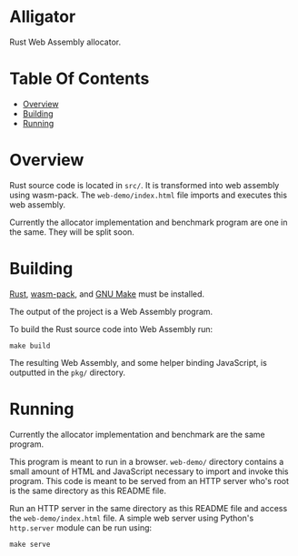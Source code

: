 # Alligator
Rust Web Assembly allocator.

# Table Of Contents
- [Overview](#overview)
- [Building](#building)
- [Running](#running)

# Overview
Rust source code is located in `src/`. It is transformed
into web assembly using wasm-pack. The
`web-demo/index.html` file imports and executes this
web assembly.

Currently the allocator implementation and benchmark
program are one in the same. They will be split soon.

# Building
[Rust](https://www.rust-lang.org/), [wasm-pack](https://rustwasm.github.io/wasm-pack/), and [GNU Make](https://www.gnu.org/software/make/)
must be installed.

The output of the project is a Web Assembly program.

To build the Rust source code into Web Assembly run:

```
make build
```

The resulting Web Assembly, and some helper binding
JavaScript, is outputted in the `pkg/` directory.

# Running
Currently the allocator implementation and benchmark are
the same program.

This program is meant to run in a browser. 
`web-demo/` directory contains a small amount of HTML and
JavaScript necessary to import and invoke this program.
This code is meant to be served from an HTTP server who's
root is the same directory as this README file.

Run an HTTP server in the same directory as this README
file and access the `web-demo/index.html` file. A simple 
web server using Python's `http.server` module can be
run using:

```
make serve
```
